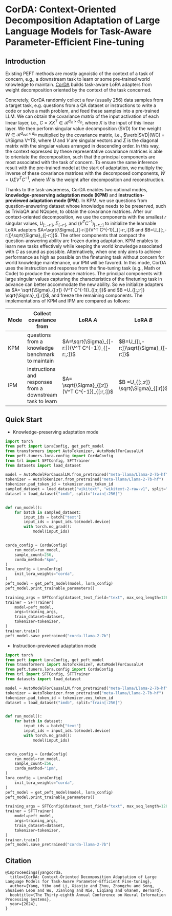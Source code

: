 # CorDA: Context-Oriented Decomposition Adaptation of Large Language Models for Task-Aware Parameter-Efficient Fine-tuning

## Introduction


Existing PEFT methods are mostly agnoistic of the context of a task of concern, e.g., a downstream task to learn or some pre-trained world knowledge to maintain.
[CorDA](https://openreview.net/pdf?id=Gi00NVru6n) builds task-aware LoRA adapters from weight decomposition oriented by the context of the task concerned. 

Concretely, CorDA randomly collect a few (usually 256) data samples from a target task, e.g. questions from a QA dataset or instructions to write a code or solve a math problem, and feed these samples into a pre-trained LLM. We can obtain the covariance matrix of the input activation of each linear layer, i.e., $C=XX^T\in\mathcal{R}^{d_{in}\times d_{in}}$, where $X$ is the input of this linear layer. 
We then perform singular value decomposition (SVD) for the weight $W\in \mathcal{R}^{d_{out}\times d_{in}}$ multiplied by the covariance matrix, i.e., $\verb|SVD|(WC) = U\Sigma V^T$, where $U$ and $V$ are singular vectors and $\Sigma$ is the diagonal matrix with the singular values arranged in descending order. In this way, the context expressed by these representative covariance matrices is able to orientate the decomposition, such that the principal components are most associated with the task of concern. To ensure the same inference result with the pre-trained model at the start of adaptation, we multiply the inverse of these covariance matrices with the decomposed components, $\hat{W}=U\Sigma V^T C^{-1}$, where $\hat{W}$ is the weight after decomposition and reconstruction. 

Thanks to the task-awareness, CorDA enables two optional modes, **knowledge-preserving adaptation mode (KPM)** and **instruction-previewed adaptation mode (IPM**). In KPM, we use questions from question-answering dataset whose knowledge needs to be preserved, such as TriviaQA and NQopen, to obtain the covariance matrices. After our context-oriented decomposition, we use the components with the smallest $r$ singular values, $U_{[:,-r:]}$, $\Sigma_{[-r:]}$, and $(V^T C^{-1})_{[-r:,:]}$ to initialize the learnable LoRA adapters $A=\sqrt{\Sigma}_{[-r:]}(V^T C^{-1})_{[-r:,:]}$ and $B=U_{[:,-r:]}\sqrt{\Sigma}_{[-r:]}$. The other components that compact the question-answering ability are frozen during adaptation. 
KPM enables to learn new tasks effectively while keeping the world knowledge associated with $C$ as sound
as possible.
Alternatively, when one only aims to achieve performance as high as possible on the finetuning task without concern for world knowledge maintenance, our IPM will be favored. 
In this mode, CorDA uses the instruction and response from the fine-tuning task (e.g., Math or Code) to produce the covariance matrices. The principal components with large singular values capturing the characteristics of the finetuning task in advance can better accommodate the new ability. So we initialize adapters as $A= \sqrt{\Sigma}_{[:r]} (V^T C^{-1})_{[:r,:]}$ and $B =U_{[:,:r]} \sqrt{\Sigma}_{[:r]}$, and freeze the remaining components. The implementations of KPM and IPM are compared as follows:

| Mode | Collect covariance from | LoRA $A$ | LoRA $B$ |
|---|---|---|---
|KPM | questions from a knowledge benchmark to maintain | $A=\sqrt{\Sigma}_{[-r:]}(V^T C^{-1})_{[-r:,:]}$ | $B=U_{[:,-r:]}\sqrt{\Sigma}_{[-r:]}$ |
IPM | instructions and responses from a downstream task to learn | $A= \sqrt{\Sigma}_{[:r]} (V^T C^{-1})_{[:r,:]}$ | $B =U_{[:,:r]} \sqrt{\Sigma}_{[:r]}$ |



## Quick Start

- Knowledge-preserving adaptation mode

```py
import torch
from peft import LoraConfig, get_peft_model
from transformers import AutoTokenizer, AutoModelForCausalLM
from peft.tuners.lora.config import CordaConfig
from trl import SFTConfig, SFTTrainer
from datasets import load_dataset

model = AutoModelForCausalLM.from_pretrained("meta-llama/Llama-2-7b-hf", torch_dtype=torch.bfloat16, device_map="auto")
tokenizer = AutoTokenizer.from_pretrained("meta-llama/Llama-2-7b-hf")
tokenizer.pad_token_id = tokenizer.eos_token_id
sampled_dataset = load_dataset("wikitext", "wikitext-2-raw-v1", split="train[:256]")
dataset = load_dataset("imdb", split="train[:256]")


def run_model():
    for batch in sampled_dataset:
        input_ids = batch["text"]
        input_ids = input_ids.to(model.device)
        with torch.no_grad():
            model(input_ids)


corda_config = CordaConfig(
    run_model=run_model,
    sample_count=256,
    corda_method="kpm",
)
lora_config = LoraConfig(
    init_lora_weights="corda",
)
peft_model = get_peft_model(model, lora_config)
peft_model.print_trainable_parameters()

training_args = SFTConfig(dataset_text_field="text", max_seq_length=128)
trainer = SFTTrainer(
    model=peft_model,
    args=training_args,
    train_dataset=dataset,
    tokenizer=tokenizer,
)
trainer.train()
peft_model.save_pretrained("corda-llama-2-7b")
```

- Instruction-previewed adaptation mode

```py
import torch
from peft import LoraConfig, get_peft_model
from transformers import AutoTokenizer, AutoModelForCausalLM
from peft.tuners.lora.config import CordaConfig
from trl import SFTConfig, SFTTrainer
from datasets import load_dataset

model = AutoModelForCausalLM.from_pretrained("meta-llama/Llama-2-7b-hf", torch_dtype=torch.bfloat16, device_map="auto")
tokenizer = AutoTokenizer.from_pretrained("meta-llama/Llama-2-7b-hf")
tokenizer.pad_token_id = tokenizer.eos_token_id
dataset = load_dataset("imdb", split="train[:256]")


def run_model():
    for batch in dataset:
        input_ids = batch["text"]
        input_ids = input_ids.to(model.device)
        with torch.no_grad():
            model(input_ids)


corda_config = CordaConfig(
    run_model=run_model,
    sample_count=256,
    corda_method="ipm",
)
lora_config = LoraConfig(
    init_lora_weights="corda",
)
peft_model = get_peft_model(model, lora_config)
peft_model.print_trainable_parameters()

training_args = SFTConfig(dataset_text_field="text", max_seq_length=128)
trainer = SFTTrainer(
    model=peft_model,
    args=training_args,
    train_dataset=dataset,
    tokenizer=tokenizer,
)
trainer.train()
peft_model.save_pretrained("corda-llama-2-7b")
```

## Citation
```
@inproceedings{yangcorda,
  title={CorDA: Context-Oriented Decomposition Adaptation of Large Language Models for Task-Aware Parameter-Efficient Fine-tuning},
  author={Yang, Yibo and Li, Xiaojie and Zhou, Zhongzhu and Song, Shuaiwen Leon and Wu, Jianlong and Nie, Liqiang and Ghanem, Bernard},
  booktitle={The Thirty-eighth Annual Conference on Neural Information Processing Systems},
  year={2024},
}
```